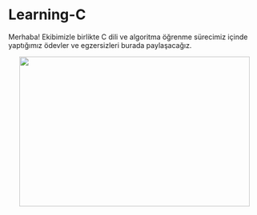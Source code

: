 # Learning-C
Merhaba!
  Ekibimizle birlikte C dili ve algoritma öğrenme sürecimiz içinde yaptığımız ödevler ve egzersizleri burada paylaşacağız.
  
   <p align="center">
  <img width="460" height="300" src="https://www.google.com/url?sa=i&url=https%3A%2F%2Ftechcrunch.com%2F2016%2F05%2F10%2Fplease-dont-learn-to-code%2F&psig=AOvVaw2qJbiFKXcvaHllgjrv8rp1&ust=1602705552853000&source=images&cd=vfe&ved=0CAIQjRxqFwoTCIjlpNKtsuwCFQAAAAAdAAAAABAF">
</p>

